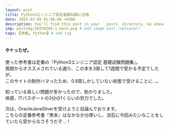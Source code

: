 ```yaml
---
layout: post
title: Python3エンジニア認定基礎試験に合格
date: 2025-03-09 01:00:00 +0300
description: You’ll find this post in your `_posts` directory. Go ahead and edit it and re-build the site to see your changes. # Add post description (optional)
img: postimg/20250309-1_main.png # Add image post (optional)
tags: [資格, Python] # add tag
---
```

#### や↑ったぜ。

使った参考書は定番の『Python3エンジニア認定 基礎試験問題集』。<br>
周囲からオススメされている通り、この本を3周して1週間で受かる予定でしたが、<br>
このサイトの制作ハマったため、0.8周しかしていない状態で受けることに…。

知っている易しい問題が多かったので、助かりました。<br>
体感、ITパスポートの3分の1くらいの労力でした。<br>

次は、OracleJavaSilverを受けようと目論んでおります。<br>
こちらの定番参考書『黒本』はなかなか分厚いし、流石に今回みたいなことをしていたら受からなさそうだぞ…！<br>
